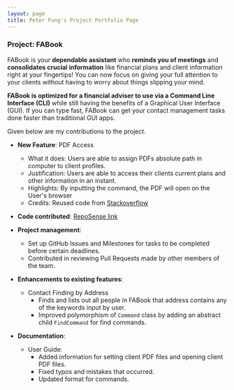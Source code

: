 ```yaml
---
layout: page
title: Peter Fung's Project Portfolio Page
---
```


### Project: FABook

FABook is your **dependable assistant** who **reminds you of meetings** and **consolidates crucial information** like financial plans and client information right at your fingertips! You can now focus on giving your full attention to your clients without having to worry about things slipping your mind.

**FABook is optimized for a financial adviser to use via a Command Line Interface (CLI)** while still having the benefits of a Graphical User Interface (GUI). If you can type fast, FABook can get your contact management tasks done faster than traditional GUI apps.

Given below are my contributions to the project.

* **New Feature**: PDF Access
    * What it does: Users are able to assign PDFs absolute path in computer to client profiles.
    * Justification: Users are able to access their clients current plans and other information in an instant.
    * Highlights: By inputting the command, the PDF will open on the User's browser
    * Credits: Reused code from [Stackoverflow](https://stackoverflow.com/questions/2546968/open-pdf-file-on-the-fly-from-a-java-application)

* **Code contributed**: [RepoSense link](https://nus-cs2103-ay2223s1.github.io/tp-dashboard/?search=fungusta&sort=groupTitle&sortWithin=title&timeframe=commit&mergegroup=&groupSelect=groupByRepos&breakdown=true&checkedFileTypes=docs~functional-code~test-code~other&since=2022-09-16&tabOpen=true&tabType=authorship&tabAuthor=fungusta&tabRepo=AY2223S1-CS2103T-T10-2%2Ftp%5Bmaster%5D&authorshipIsMergeGroup=false&authorshipFileTypes=functional-code~test-code&authorshipIsBinaryFileTypeChecked=false&authorshipIsIgnoredFilesChecked=false)

* **Project management**:
    * Set up GitHub Issues and Milestones for tasks to be completed before certain deadlines.
    * Contributed in reviewing Pull Requests made by other members of the team.

* **Enhancements to existing features**:
    * Contact Finding by Address
      * Finds and lists out all people in FABook that address contains any of the keywords input by user.
      * Improved polymorphism of `Command` class by adding an abstract child `FindCommand` for find commands.

* **Documentation**:
  * User Guide:
    * Added information for setting client PDF files and opening client PDF files.
    * Fixed typos and mistakes that occurred.
    * Updated format for commands.

